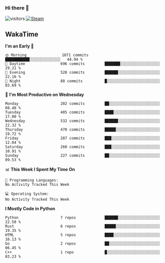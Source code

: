 ### Hi there 👋

![visitors](https://visitor-badge.glitch.me/badge?page_id=zhourunlai)
[![Steam](https://img.shields.io/badge/dynamic/json?url=https%3A%2F%2Fapi.swo.moe%2Fstats%2Fsteamgames%2F76561198285156854&query=count&color=0b1a37&label=Steam&labelColor=134375&logo=steam&suffix=+games&cacheSeconds=3600)](http://steamcommunity.com/profiles/76561198285156854)

## WakaTime
<!--START_SECTION:waka-->
**I'm an Early 🐤** 

```text
🌞 Morning                1071 commits        ███████████░░░░░░░░░░░░░░   44.94 % 
🌆 Daytime                696 commits         ███████░░░░░░░░░░░░░░░░░░   29.21 % 
🌃 Evening                528 commits         ██████░░░░░░░░░░░░░░░░░░░   22.16 % 
🌙 Night                  88 commits          █░░░░░░░░░░░░░░░░░░░░░░░░   03.69 % 
```
📅 **I'm Most Productive on Wednesday** 

```text
Monday                   202 commits         ██░░░░░░░░░░░░░░░░░░░░░░░   08.48 % 
Tuesday                  405 commits         ████░░░░░░░░░░░░░░░░░░░░░   17.00 % 
Wednesday                532 commits         ██████░░░░░░░░░░░░░░░░░░░   22.32 % 
Thursday                 470 commits         █████░░░░░░░░░░░░░░░░░░░░   19.72 % 
Friday                   287 commits         ███░░░░░░░░░░░░░░░░░░░░░░   12.04 % 
Saturday                 260 commits         ███░░░░░░░░░░░░░░░░░░░░░░   10.91 % 
Sunday                   227 commits         ██░░░░░░░░░░░░░░░░░░░░░░░   09.53 % 
```


📊 **This Week I Spent My Time On** 

```text
💬 Programming Languages: 
No Activity Tracked This Week

💻 Operating System: 
No Activity Tracked This Week
```

**I Mostly Code in Python** 

```text
Python                   7 repos             ██████░░░░░░░░░░░░░░░░░░░   22.58 % 
Rust                     6 repos             █████░░░░░░░░░░░░░░░░░░░░   19.35 % 
HTML                     5 repos             ████░░░░░░░░░░░░░░░░░░░░░   16.13 % 
Go                       2 repos             ██░░░░░░░░░░░░░░░░░░░░░░░   06.45 % 
C++                      1 repo              █░░░░░░░░░░░░░░░░░░░░░░░░   03.23 % 
```




<!--END_SECTION:waka-->
